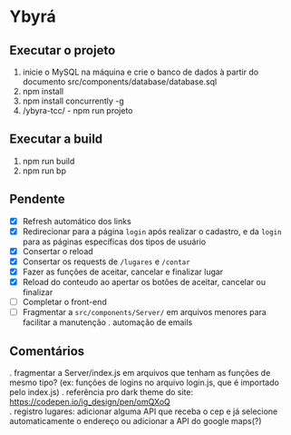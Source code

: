 # Ybyrá  
## Executar o projeto <br/>
1. inicie o MySQL na máquina e crie o banco de dados à partir do documento src/components/database/database.sql <br/>
2. npm install <br/>
3. npm install concurrently -g <br/> 
4. /ybyra-tcc/ - npm run projeto <br/>

## Executar a build
1. npm run build
2. npm run bp

## Pendente
- [x] Refresh automático dos links
- [X] Redirecionar para a página `login` após realizar o cadastro, e da `login` para as páginas específicas dos tipos de usuário 
- [x] Consertar o reload 
- [X] Consertar os requests de `/lugares` e `/contar`
- [X] Fazer as funções de aceitar, cancelar e finalizar lugar
- [X] Reload do conteudo ao apertar os botões de aceitar, cancelar ou finalizar
- [ ] Completar o front-end
- [ ] Fragmentar a `src/components/Server/` em arquivos menores para facilitar a manutenção
. automação de emails <br/>

## Comentários
. fragmentar a Server/index.js em arquivos que tenham as funções de mesmo tipo? (ex: funções de logins no arquivo login.js, que é importado pelo index.js)
. referência pro dark theme do site:
https://codepen.io/ig_design/pen/omQXoQ <br/>
. registro lugares: adicionar alguma API que receba o cep e já selecione automaticamente o endereço ou adicionar a API do google maps(?)
